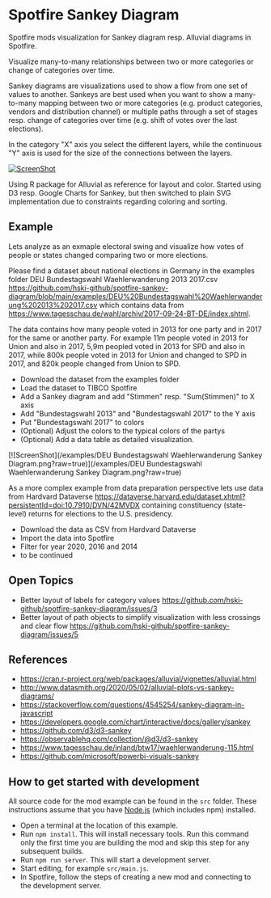 # Spotfire Sankey Diagram

Spotfire mods visualization for Sankey diagram resp. Alluvial diagrams in Spotfire. 

Visualize many-to-many relationships between two or more categories or change of categories over time.

Sankey diagrams are visualizations used to show a flow from one set of values to another. Sankeys are best used when you want to show a many-to-many mapping between two or more categories (e.g. product categories, vendors and distribution channel) or multiple paths through a set of stages resp. change of categories over time (e.g. shift of votes over the last elections).

In the category "X" axis you select the different layers, while the continuous "Y" axis is used for the size of the connections between the layers.   

[![ScreenShot](/screenshots/screen-recording-spotfire-sankey.gif?raw=true)](/screenshots/screen-recording-spotfire-sankey.gif?raw=true)

Using R package for Alluvial as reference for layout and color. Started using D3 resp. Google Charts for Sankey, but then switched to plain SVG implementation due to constraints regarding coloring and  sorting.

## Example

Lets analyze as an exmaple electoral swing and visualize how votes of people or states changed comparing two or more elections. 

Please find a dataset about national elections in Germany in the examples folder DEU Bundestagswahl Waehlerwanderung 2013 2017.csv https://github.com/hski-github/spotfire-sankey-diagram/blob/main/examples/DEU%20Bundestagswahl%20Waehlerwanderung%202013%202017.csv which contains data from https://www.tagesschau.de/wahl/archiv/2017-09-24-BT-DE/index.shtml. 

The data contains how many people voted in 2013 for one party and in 2017 for the same or another party. For example 11m people voted in 2013 for Union and also in 2017, 5,9m peopled voted in 2013 for SPD and also in 2017, while 800k people voted in 2013 for Union and changed to SPD in 2017, and 820k people changed from Union to SPD.

- Download the dataset from the examples folder
- Load the dataset to TIBCO Spotfire
- Add a Sankey diagram and add "Stimmen" resp. "Sum(Stimmen)" to X axis 
- Add "Bundestagswahl 2013" and "Bundestagswahl 2017" to the Y axis
- Put "Bundestagswahl 2017" to colors 
- (Optional) Adjust the colors to the typical colors of the partys
- (Optional) Add a data table as detailed visualization. 

[![ScreenShot](/examples/DEU Bundestagswahl Waehlerwanderung Sankey Diagram.png?raw=true)](/examples/DEU Bundestagswahl Waehlerwanderung Sankey Diagram.png?raw=true)

As a more complex example from data preparation perspective lets use data from Hardvard Dataverse https://dataverse.harvard.edu/dataset.xhtml?persistentId=doi:10.7910/DVN/42MVDX  containing constituency (state-level) returns for elections to the U.S. presidency. 

- Download the data as CSV from Hardvard Dataverse 
- Import the data into Spotfire 
- Filter for year 2020, 2016 and 2014
- to be continued  


## Open Topics 
- Better layout of labels for category values https://github.com/hski-github/spotfire-sankey-diagram/issues/3
- Better layout of path objects to simplify visualization with less crossings and clear flow https://github.com/hski-github/spotfire-sankey-diagram/issues/5


## References
- https://cran.r-project.org/web/packages/alluvial/vignettes/alluvial.html
- http://www.datasmith.org/2020/05/02/alluvial-plots-vs-sankey-diagrams/
- https://stackoverflow.com/questions/4545254/sankey-diagram-in-javascript
- https://developers.google.com/chart/interactive/docs/gallery/sankey
- https://github.com/d3/d3-sankey
- https://observablehq.com/collection/@d3/d3-sankey
- https://www.tagesschau.de/inland/btw17/waehlerwanderung-115.html
- https://github.com/microsoft/powerbi-visuals-sankey


## How to get started with development 
All source code for the mod example can be found in the `src` folder. 
These instructions assume that you have [Node.js](https://nodejs.org/en/) (which includes npm) installed. 

- Open a terminal at the location of this example.
- Run `npm install`. This will install necessary tools. Run this command only the first time you are building the mod and skip this step for any subsequent builds.
- Run `npm run server`. This will start a development server.
- Start editing, for example `src/main.js`.
- In Spotfire, follow the steps of creating a new mod and connecting to the development server.
